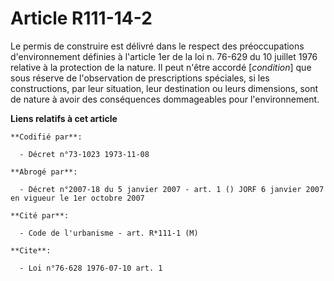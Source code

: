 # Article R111-14-2

Le permis de construire est délivré dans le respect des préoccupations d'environnement définies à l'article 1er de la loi n.
76-629 du 10 juillet 1976 relative à la protection de la nature. Il peut n'être accordé [*condition*] que sous réserve de
l'observation de prescriptions spéciales, si les constructions, par leur situation, leur destination ou leurs dimensions,
sont de nature à avoir des conséquences dommageables pour l'environnement.

**Liens relatifs à cet article**

	**Codifié par**:

	  - Décret n°73-1023 1973-11-08

	**Abrogé par**:

	  - Décret n°2007-18 du 5 janvier 2007 - art. 1 () JORF 6 janvier 2007 en vigueur le 1er octobre 2007

	**Cité par**:

	  - Code de l'urbanisme - art. R*111-1 (M)

	**Cite**:

	  - Loi n°76-628 1976-07-10 art. 1
